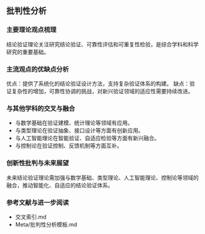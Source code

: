 ## 批判性分析

### 主要理论观点梳理
结论验证理论关注研究结论验证、可靠性评估和可重复性检验，是综合学科和科学研究的重要基础。

### 主流观点的优缺点分析
优点：提供了系统化的结论验证设计方法，支持复杂验证体系的构建。
缺点：验证复杂性的增加，可靠性协调的挑战，对新兴验证领域的适应性需要持续改进。

### 与其他学科的交叉与融合
- 与数学基础在验证建模、统计理论等领域有应用。
- 与类型理论在验证抽象、接口设计等方面有创新应用。
- 与人工智能理论在智能验证、自适应检验等方面有新兴融合。
- 与控制论在验证控制、反馈机制等方面互补。

### 创新性批判与未来展望
未来结论验证理论需加强与数学基础、类型理论、人工智能理论、控制论等领域的融合，推动智能化、自适应的结论验证体系。

### 参考文献与进一步阅读
- 交叉索引.md
- Meta/批判性分析模板.md 